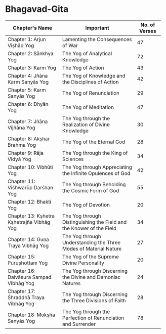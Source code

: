 # Bhagavad-Gita

| Chapter's Name                            | Important                                                            | No. of Verses |
| ----------------------------------------- | -------------------------------------------------------------------- | ------------- |
| Chapter 1: Arjun Viṣhād Yog               | Lamenting the Consequences of War                                    | 47            |
| Chapter 2: Sānkhya Yog                    | The Yog of Analytical Knowledge                                      | 72            |
| Chapter 3: Karm Yog                       | The Yog of Action                                                    | 43            |
| Chapter 4: Jñāna Karm Sanyās Yog          | The Yog of Knowledge and the Disciplines of Action                   | 42            |
| Chapter 5: Karm Sanyās Yog                | The Yog of Renunciation                                              | 29            |
| Chapter 6: Dhyān Yog                      | The Yog of Meditation                                                | 47            |
| Chapter 7: Jñāna Vijñāna Yog              | The Yog through the Realization of Divine Knowledge                  | 30  
| Chapter 8: Akṣhar Brahma Yog              | The Yog of the Eternal God                                           | 28
| Chapter 9: Rāja Vidyā Yog                 | The Yog through the King of Sciences                                 | 34
| Chapter 10: Vibhūti Yog                   | The Yog through Appreciating the Infinite Opulences of God           | 42
| Chapter 11: Viśhwarūp Darśhan Yog         | The Yog through Beholding the Cosmic Form of God                     | 55
| Chapter 12: Bhakti Yog                    | The Yog of Devotion                                                  | 20
| Chapter 13: Kṣhetra Kṣhetrajña Vibhāg Yog | The Yog through Distinguishing the Field and the Knower of the Field | 34
| Chapter 14: Guṇa Traya Vibhāg Yog         | The Yog through Understanding the Three Modes of Material Nature     | 27
| Chapter 15: Puruṣhottam Yog               | The Yog of the Supreme Divine Personality                            | 20
| Chapter 16: Daivāsura Sampad Vibhāg Yog   | The Yog through Discerning the Divine and Demoniac Natures           | 24
| Chapter 17: Śhraddhā Traya Vibhāg Yog     | The Yog through Discerning the Three Divisions of Faith              | 28
| Chapter 18: Mokṣha Sanyās Yog             | The Yog through the Perfection of Renunciation and Surrender         | 78
